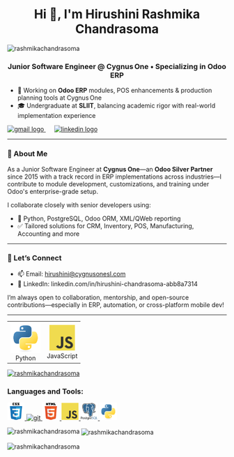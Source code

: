<h1 align="center">Hi 👋, I'm Hirushini Rashmika Chandrasoma</h1>

<p align="left"> <img src="https://komarev.com/ghpvc/?username=rashmikachandrasoma&label=Profile%20views&color=0e75b6&style=flat" alt="rashmikachandrasoma" /> </p>

<div align="center">
  <h3 align="center">Junior Software Engineer @ Cygnus One • Specializing in Odoo ERP</h3>
</div>

- 🚀 Working on **Odoo ERP** modules, POS enhancements & production planning tools at Cygnus One
- 🎓 Undergraduate at **SLIIT**, balancing academic rigor with real-world implementation experience

<div align="left">
  <a href="mailto:hirushini@cygnusonesl.com" target="_blank" rel="noreferrer">
    <img src="https://img.shields.io/static/v1?message=Gmail&logo=gmail&label=&color=D14836&logoColor=white&labelColor=&style=for-the-badge" height="35" alt="gmail logo"  />
  </a>&nbsp;&nbsp;&nbsp;&nbsp;
  <a href="https://www.linkedin.com/in/hirushini-chandrasoma-abb8a7314" target="_blank" rel="noreferrer">
    <img src="https://img.shields.io/static/v1?message=LinkedIn&logo=linkedin&label=&color=0077B5&logoColor=white&labelColor=&style=for-the-badge" height="35" alt="linkedin logo"  />
  </a>
</div>

---

### 💼 About Me

As a Junior Software Engineer at **Cygnus One**—an **Odoo Silver Partner** since 2015 with a track record in ERP implementations across industries—I contribute to module development, customizations, and training under Odoo's enterprise-grade setup.

I collaborate closely with senior developers using:
- 🐍 Python, PostgreSQL, Odoo ORM, XML/QWeb reporting
- ✅ Tailored solutions for CRM, Inventory, POS, Manufacturing, Accounting and more

---

### 🚀 Let’s Connect

- 📫 Email: [hirushini@cygnusonesl.com](mailto:hirushini@cygnusoneslcom)  
- 🔗 LinkedIn: linkedin.com/in/hirushini-chandrasoma-abb8a7314  

I’m always open to collaboration, mentorship, and open-source contributions—especially in ERP, automation, or cross-platform mobile dev!

---

<table>
  <tr>
    <td align="center">
      <img width="70px" src="https://raw.githubusercontent.com/devicons/devicon/master/icons/python/python-original.svg" /><br>Python
    </td>
    <td align="center">
      <img width="60px" src="https://raw.githubusercontent.com/devicons/devicon/master/icons/javascript/javascript-original.svg" /><br>JavaScript
    </td>
  </tr>
</table>
<p align="left"> <a href="https://github.com/ryo-ma/github-profile-trophy"><img src="https://github-profile-trophy.vercel.app/?username=rashmikachandrasoma" alt="rashmikachandrasoma" /></a> </p>

<h3 align="left">Languages and Tools:</h3>
<p align="left"> <a href="https://www.w3schools.com/css/" target="_blank" rel="noreferrer"> <img src="https://raw.githubusercontent.com/devicons/devicon/master/icons/css3/css3-original-wordmark.svg" alt="css3" width="40" height="40"/> </a> <a href="https://git-scm.com/" target="_blank" rel="noreferrer"> <img src="https://www.vectorlogo.zone/logos/git-scm/git-scm-icon.svg" alt="git" width="40" height="40"/> </a> <a href="https://www.w3.org/html/" target="_blank" rel="noreferrer"> <img src="https://raw.githubusercontent.com/devicons/devicon/master/icons/html5/html5-original-wordmark.svg" alt="html5" width="40" height="40"/> </a> <a href="https://developer.mozilla.org/en-US/docs/Web/JavaScript" target="_blank" rel="noreferrer"> <img src="https://raw.githubusercontent.com/devicons/devicon/master/icons/javascript/javascript-original.svg" alt="javascript" width="40" height="40"/> </a> <a href="https://www.postgresql.org" target="_blank" rel="noreferrer"> <img src="https://raw.githubusercontent.com/devicons/devicon/master/icons/postgresql/postgresql-original-wordmark.svg" alt="postgresql" width="40" height="40"/> </a> <a href="https://www.python.org" target="_blank" rel="noreferrer"> <img src="https://raw.githubusercontent.com/devicons/devicon/master/icons/python/python-original.svg" alt="python" width="40" height="40"/> </a> </p>

<p><img align="left" src="https://github-readme-stats.vercel.app/api/top-langs?username=rashmikachandrasoma&show_icons=true&locale=en&layout=compact" alt="rashmikachandrasoma" /></p>

<p>&nbsp;<img align="center" src="https://github-readme-stats.vercel.app/api?username=rashmikachandrasoma&show_icons=true&locale=en" alt="rashmikachandrasoma" /></p>

<p><img align="center" src="https://github-readme-streak-stats.herokuapp.com/?user=rashmikachandrasoma&" alt="rashmikachandrasoma" /></p>

